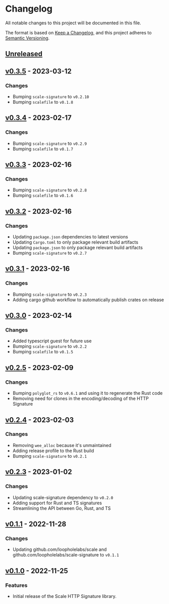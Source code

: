 # Changelog

All notable changes to this project will be documented in this file.

The format is based on [Keep a Changelog](https://keepachangelog.com/en/1.0.0/), and this project adheres
to [Semantic Versioning](https://semver.org/spec/v2.0.0.html).

## [Unreleased]

## [v0.3.5] - 2023-03-12

### Changes

- Bumping `scale-signature` to `v0.2.10`
- Bumping `scalefile` to `v0.1.8`

## [v0.3.4] - 2023-02-17

### Changes

- Bumping `scale-signature` to `v0.2.9`
- Bumping `scalefile` to `v0.1.7`

## [v0.3.3] - 2023-02-16

### Changes

- Bumping `scale-signature` to `v0.2.8`
- Bumping `scalefile` to `v0.1.6`

## [v0.3.2] - 2023-02-16

### Changes

- Updating `package.json` dependencies to latest versions
- Updating `Cargo.toml` to only package relevant build artifacts
- Updating `package.json` to only package relevant build artifacts
- Bumping `scale-signature` to `v0.2.7`

## [v0.3.1] - 2023-02-16

### Changes

- Bumping `scale-signature` to `v0.2.3`
- Adding cargo github workflow to automatically publish crates on release

## [v0.3.0] - 2023-02-14

### Changes

- Added typescript guest for future use
- Bumping `scale-signature` to `v0.2.2`
- Bumping `scalefile` to `v0.1.5`

## [v0.2.5] - 2023-02-09

### Changes

- Bumping `polyglot_rs` to `v0.6.1` and using it to regenerate the Rust code
- Removing need for clones in the encoding/decoding of the HTTP Signature

## [v0.2.4] - 2023-02-03

### Changes

- Removing `wee_alloc` because it's unmaintained
- Adding release profile to the Rust build
- Bumping `scale-signature` to `v0.2.1`

## [v0.2.3] - 2023-01-02

### Changes

- Updating scale-signature dependency to `v0.2.0`
- Adding support for Rust and TS signatures
- Streamlining the API between Go, Rust, and TS

## [v0.1.1] - 2022-11-28

### Changes

- Updating github.com/loopholelabs/scale and github.com/loopholelabs/scale-signature to `v0.1.1`

## [v0.1.0] - 2022-11-25

### Features

- Initial release of the Scale HTTP Signature library.

[unreleased]: https://github.com/loopholelabs/scale-signature-http/compare/v0.3.5...HEAD
[v0.3.5]: https://github.com/loopholelabs/scale-signature-http/compare/v0.3.5
[v0.3.4]: https://github.com/loopholelabs/scale-signature-http/compare/v0.3.4
[v0.3.3]: https://github.com/loopholelabs/scale-signature-http/compare/v0.3.3
[v0.3.2]: https://github.com/loopholelabs/scale-signature-http/compare/v0.3.2
[v0.3.1]: https://github.com/loopholelabs/scale-signature-http/compare/v0.3.1
[v0.3.0]: https://github.com/loopholelabs/scale-signature-http/compare/v0.3.0
[v0.2.5]: https://github.com/loopholelabs/scale-signature-http/compare/v0.2.5
[v0.2.4]: https://github.com/loopholelabs/scale-signature-http/compare/v0.2.4
[v0.2.3]: https://github.com/loopholelabs/scale-signature-http/compare/v0.2.3
[v0.1.1]: https://github.com/loopholelabs/scale-signature-http/compare/v0.1.1
[v0.1.0]: https://github.com/loopholelabs/scale-signature-http/compare/v0.1.0
